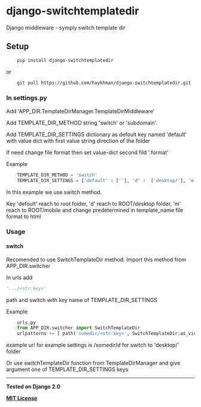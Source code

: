 # django-switchtemplatedir
Django middleware - symply switch template dir
<h2>Setup</h2>

```sh
    pip install django-switchtemplatedir
```
or
```sh
    git pull https://github.com/haykhman/django-switchtemplatedir.git
```

<h3>In settings.py</h3>
<p>Add 'APP_DIR.TemplateDirManager.TemplateDirMiddleware'</p>
<p>Add TEMPLATE_DIR_METHOD string 'switch' or 'subdomain'.</p>
<p>Add TEMPLATE_DIR_SETTINGS dictionary as defoult key named 'default' with value dict with first value string direction of the folder</p>
<p>If need change file format then set value-dict second fild '.format'</p>
<p>Example</p>

```python
    TEMPLATE_DIR_METHOD = 'switch'
    TEMPLATE_DIR_SETTINGS = {'default' : [''], 'd' :  ['desktop/'], 'm' : ['mobile/', '.html']}
```

<p>In this example we use switch method.</p>
<p>Key 'defoult' reach to root folder, 'd' reach to ROOT/desktop folder, 'm' reach to ROOT/mobile and change predetermined in template_name file format to html</p>

<h3>Usage</h3>
<h4>switch</h4>
<p>Recomended to use SwitchTemplateDir method. Import this method from APP_DIR.switcher</p>
<p>In urls add

```python 
'.../<str:key>' 
```

path and switch with key name of TEMPLATE_DIR_SETTINGS</p>
<p>Example</p>    
    
```python
    urls.py
    from APP_DIR.switcher import SwitchTemplateDir
    urlpatterns += [ path('somedir/<str:key>', SwitchTemplateDir.as_view()), ]
```

<p>example url for example settings is /somedir/d for switch to 'desktop/' folder</p>
<p>Or use switchTemplateDir function from TemplateDirManager and give argument one of TEMPLATE_DIR_SETTINGS keys</p>

<hr>

<p><b>Tested on Django 2.0</b></p>

<a href="https://github.com/haykhman/django-switchtemplatedir/blob/master/LICENSE" target="_blank"><b>MIT License</b></a>
